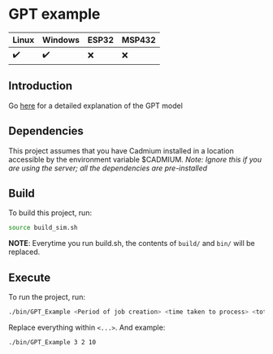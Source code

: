 # GPT example
|  Linux | Windows| ESP32 | MSP432 |
|:--|:--|:--|:--|
|:heavy_check_mark:|:heavy_check_mark:|:x:|:x:|
## Introduction
Go [here](https://github.com/SimulationEverywhere/cadmium_v2/wiki/5.-Examples-of-DEVS-Models) for a detailed explanation of the GPT model

## Dependencies
This project assumes that you have Cadmium installed in a location accessible by the environment variable $CADMIUM.
_Note: Ignore this if you are using the server; all the dependencies are pre-installed_

## Build
To build this project, run:
```sh
source build_sim.sh
```
__NOTE__: Everytime you run build.sh, the contents of `build/` and `bin/` will be replaced.

## Execute
To run the project, run:
```sh
./bin/GPT_Example <Period of job creation> <time taken to process> <total observation time>
```
Replace everything within `<...>`. And example:
```sh
./bin/GPT_Example 3 2 10
```
